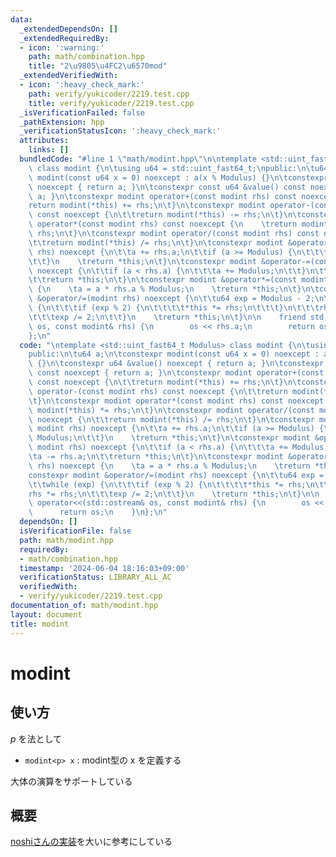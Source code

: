 ```yaml
---
data:
  _extendedDependsOn: []
  _extendedRequiredBy:
  - icon: ':warning:'
    path: math/combination.hpp
    title: "2\u9805\u4FC2\u6570mod"
  _extendedVerifiedWith:
  - icon: ':heavy_check_mark:'
    path: verify/yukicoder/2219.test.cpp
    title: verify/yukicoder/2219.test.cpp
  _isVerificationFailed: false
  _pathExtension: hpp
  _verificationStatusIcon: ':heavy_check_mark:'
  attributes:
    links: []
  bundledCode: "#line 1 \"math/modint.hpp\"\n\ntemplate <std::uint_fast64_t Modulus>\
    \ class modint {\n\tusing u64 = std::uint_fast64_t;\npublic:\n\tu64 a;\n\tconstexpr\
    \ modint(const u64 x = 0) noexcept : a(x % Modulus) {}\n\tconstexpr u64 &value()\
    \ noexcept { return a; }\n\tconstexpr const u64 &value() const noexcept { return\
    \ a; }\n\tconstexpr modint operator+(const modint rhs) const noexcept {\n\t\t\
    return modint(*this) += rhs;\n\t}\n\tconstexpr modint operator-(const modint rhs)\
    \ const noexcept {\n\t\treturn modint(*this) -= rhs;\n\t}\n\tconstexpr modint\
    \ operator*(const modint rhs) const noexcept {\n    \treturn modint(*this) *=\
    \ rhs;\n\t}\n\tconstexpr modint operator/(const modint rhs) const noexcept {\n\
    \t\treturn modint(*this) /= rhs;\n\t}\n\tconstexpr modint &operator+=(const modint\
    \ rhs) noexcept {\n\t\ta += rhs.a;\n\t\tif (a >= Modulus) {\n\t\t\ta -= Modulus;\n\
    \t\t}\n    \treturn *this;\n\t}\n\tconstexpr modint &operator-=(const modint rhs)\
    \ noexcept {\n\t\tif (a < rhs.a) {\n\t\t\ta += Modulus;\n\t\t}\n\t\ta -= rhs.a;\n\
    \t\treturn *this;\n\t}\n\tconstexpr modint &operator*=(const modint rhs) noexcept\
    \ {\n    \ta = a * rhs.a % Modulus;\n    \treturn *this;\n\t}\n\tconstexpr modint\
    \ &operator/=(modint rhs) noexcept {\n\t\tu64 exp = Modulus - 2;\n\t\twhile (exp)\
    \ {\n\t\t\tif (exp % 2) {\n\t\t\t\t*this *= rhs;\n\t\t\t}\n\t\t\trhs *= rhs;\n\
    \t\t\texp /= 2;\n\t\t}\n    \treturn *this;\n\t}\n\n    friend std::ostream& operator<<(std::ostream&\
    \ os, const modint& rhs) {\n        os << rhs.a;\n        return os;\n    }\n\
    };\n"
  code: "\ntemplate <std::uint_fast64_t Modulus> class modint {\n\tusing u64 = std::uint_fast64_t;\n\
    public:\n\tu64 a;\n\tconstexpr modint(const u64 x = 0) noexcept : a(x % Modulus)\
    \ {}\n\tconstexpr u64 &value() noexcept { return a; }\n\tconstexpr const u64 &value()\
    \ const noexcept { return a; }\n\tconstexpr modint operator+(const modint rhs)\
    \ const noexcept {\n\t\treturn modint(*this) += rhs;\n\t}\n\tconstexpr modint\
    \ operator-(const modint rhs) const noexcept {\n\t\treturn modint(*this) -= rhs;\n\
    \t}\n\tconstexpr modint operator*(const modint rhs) const noexcept {\n    \treturn\
    \ modint(*this) *= rhs;\n\t}\n\tconstexpr modint operator/(const modint rhs) const\
    \ noexcept {\n\t\treturn modint(*this) /= rhs;\n\t}\n\tconstexpr modint &operator+=(const\
    \ modint rhs) noexcept {\n\t\ta += rhs.a;\n\t\tif (a >= Modulus) {\n\t\t\ta -=\
    \ Modulus;\n\t\t}\n    \treturn *this;\n\t}\n\tconstexpr modint &operator-=(const\
    \ modint rhs) noexcept {\n\t\tif (a < rhs.a) {\n\t\t\ta += Modulus;\n\t\t}\n\t\
    \ta -= rhs.a;\n\t\treturn *this;\n\t}\n\tconstexpr modint &operator*=(const modint\
    \ rhs) noexcept {\n    \ta = a * rhs.a % Modulus;\n    \treturn *this;\n\t}\n\t\
    constexpr modint &operator/=(modint rhs) noexcept {\n\t\tu64 exp = Modulus - 2;\n\
    \t\twhile (exp) {\n\t\t\tif (exp % 2) {\n\t\t\t\t*this *= rhs;\n\t\t\t}\n\t\t\t\
    rhs *= rhs;\n\t\t\texp /= 2;\n\t\t}\n    \treturn *this;\n\t}\n\n    friend std::ostream&\
    \ operator<<(std::ostream& os, const modint& rhs) {\n        os << rhs.a;\n  \
    \      return os;\n    }\n};\n"
  dependsOn: []
  isVerificationFile: false
  path: math/modint.hpp
  requiredBy:
  - math/combination.hpp
  timestamp: '2024-06-04 18:16:03+09:00'
  verificationStatus: LIBRARY_ALL_AC
  verifiedWith:
  - verify/yukicoder/2219.test.cpp
documentation_of: math/modint.hpp
layout: document
title: modint
---
```


# modint

## 使い方

$p$ を法として

- ``modint<p> x`` : modint型の x を定義する

大体の演算をサポートしている

## 概要

[noshiさんの実装](https://noshi91.hatenablog.com/entry/2019/03/31/174006)を大いに参考にしている
